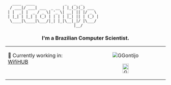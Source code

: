 ```
   ____  ____             _   _  _       
  / ___|/ ___| ___  _ __ | |_(_)(_) ___  
 | |  _| |  _ / _ \| '_ \| __| || |/ _ \ 
 | |_| | |_| | (_) | | | | |_| || | (_) |
  \____|\____|\___/|_| |_|\__|_|/ |\___/ 
                              |__/       
```                                                                  
<h3 align="center">I'm a Brazilian Computer Scientist.</h3>

<table><tr><td valign="top" width="50%">

💾 Currently working in: [WifiHUB](https://github.com/GGontijo/WiFiHub)

</td><td valign="top" width="50%">

<p align="center">
<img src="https://github-readme-stats.vercel.app/api?username=GGontijo&show_icons=true&theme=dark" alt="GGontijo"/> 

<p align="center">
<a href="https://t.me/GabrielGontijo" target="blank"><img align="center" src="https://cdn.jsdelivr.net/npm/simple-icons@3.0.1/icons/telegram.svg" alt="GGontijo" height="30" width="20" /></a>
